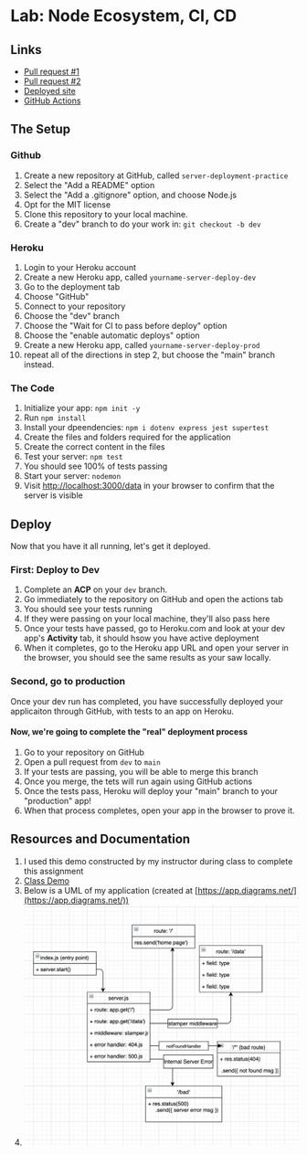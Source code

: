 # Lab: Node Ecosystem, CI, CD

## Links

- [Pull request #1](https://github.com/dcalhoun286/server-deployment-practice/pull/1)
- [Pull request #2](https://github.com/dcalhoun286/server-deployment-practice/pull/2)
- [Deployed site](https://dc-server-deploy-prod.herokuapp.com/)
- [GitHub Actions](https://github.com/dcalhoun286/server-deployment-practice/actions)

## The Setup

### Github

1. Create a new repository at GitHub, called `server-deployment-practice`
  1. Select the "Add a README" option
  1. Select the "Add a .gitignore" option, and choose Node.js
  1. Opt for the MIT license
1. Clone this repository to your local machine.
1. Create a "dev" branch to do your work in: `git checkout -b dev`

### Heroku

1. Login to your Heroku account
1. Create a new Heroku app, called `yourname-server-deploy-dev`
  1. Go to the deployment tab
  1. Choose "GitHub"
  1. Connect to your repository
  1. Choose the "dev" branch
  1. Choose the "Wait for CI to pass before deploy" option
  1. Choose the "enable automatic deploys" option
1. Create a new Heroku app, called `yourname-server-deploy-prod`
  1. repeat all of the directions in step 2, but choose the "main" branch instead.

### The Code

1. Initialize your app: `npm init -y`
1. Run `npm install`
1. Install your dpeendencies: `npm i dotenv express jest supertest`
1. Create the files and folders required for the application
1. Create the correct content in the files
1. Test your server: `npm test`
  1. You should see 100% of tests passing
1. Start your server: `nodemon`
  1. Visit [http://localhost:3000/data](http://localhost:3000/data) in your browser to confirm that the server is visible

## Deploy

Now that you have it all running, let's get it deployed.

### First: Deploy to Dev

1. Complete an **ACP** on your `dev` branch.
1. Go immediately to the repository on GitHub and open the actions tab
  1. You should see  your tests running
  1. If they were passing on  your local machine, they'll also pass here
1. Once your tests have passed, go to Heroku.com and look at your dev app's **Activity** tab, it should hsow you have active deployment
1. When it completes, go to the Heroku app URL and open your server in the browser, you should see the same results as your saw locally.

### Second, go to production

Once your dev run has completed, you have successfully deployed your applicaiton through GitHub, with tests to an app on Heroku.

#### Now, we're going to complete the "real" deployment process

1. Go to your repository on GitHub
1. Open a pull request from `dev` to `main`
1. If your tests are passing, you will be able to merge this branch
1. Once you merge, the tets will run again using GitHub actions
1. Once the tests pass, Heroku will deploy your "main" branch to your "production" app!
1. When that process completes, open your app in the browser to prove it.

## Resources and Documentation

1. I used this demo constructed by my instructor during class to complete this assignment
  1. [Class Demo](https://github.com/codefellows/seattle-javascript-401n18/tree/main/class-01b/demo/server)
1. Below is a UML of my application (created at [https://app.diagrams.net/](https://app.diagrams.net/))
  1. ![Diagram](assets/images/lab01-diagram.png)
